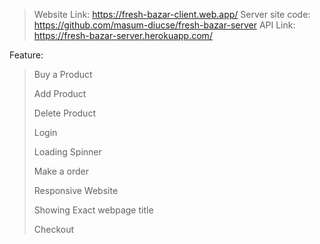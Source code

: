 >Website Link: https://fresh-bazar-client.web.app/
> Server site code: https://github.com/masum-diucse/fresh-bazar-server
API Link: https://fresh-bazar-server.herokuapp.com/

Feature:
>Buy a Product
>
>Add Product
>
>Delete Product
>
>Login
>
>Loading Spinner
>
>Make a order
>
>Responsive Website
>
>Showing Exact webpage title
>
>Checkout
